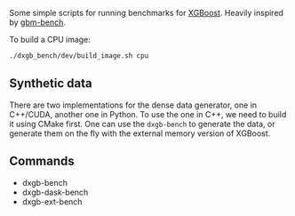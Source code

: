 Some simple scripts for running benchmarks for [XGBoost](https://github.com/dmlc/xgboost).  Heavily inspired by [gbm-bench](https://github.com/NVIDIA/gbm-bench).

To build a CPU image:
``` sh
./dxgb_bench/dev/build_image.sh cpu
```

Synthetic data
--------------
There are two implementations for the dense data generator, one in C++/CUDA, another one
in Python. To use the one in C++, we need to build it using CMake first. One can use the
`dxgb-bench` to generate the data, or generate them on the fly with the external memory
version of XGBoost.

Commands
--------
- dxgb-bench
- dxgb-dask-bench
- dxgb-ext-bench